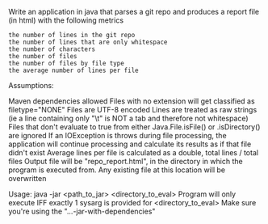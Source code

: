 Write an application in java that parses a git repo and produces a report file (in html) with the following metrics

    the number of lines in the git repo
    the number of lines that are only whitespace
    the number of characters
    the number of files
    the number of files by file type
    the average number of lines per file


Assumptions:

Maven dependencies allowed
Files with no extension will get classified as filetype="NONE"
Files are UTF-8 encoded
Lines are treated as raw strings (ie a line containing only "\t" is NOT a tab and therefore not whitespace)
Files that don't evaluate to true from either Java.File.isFile() or .isDirectory() are ignored
If an IOException is throws during file processing, the application will continue processing and calculate its results as if that file didn't exist
Average lines per file is calculated as a double, total lines / total files
Output file will be "repo_report.html", in the directory in which the program is executed from.
Any existing file at this location will be overwritten

Usage:
    java -jar <path_to_jar> <directory_to_eval>
    Program will only execute IFF exactly 1 sysarg is provided for <directory_to_eval>
    Make sure you're using the "...-jar-with-dependencies"